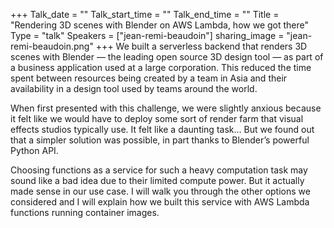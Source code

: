 +++
Talk_date = ""
Talk_start_time = ""
Talk_end_time = ""
Title = "Rendering 3D scenes with Blender on AWS Lambda, how we got there"
Type = "talk"
Speakers = ["jean-remi-beaudoin"]
sharing_image = "jean-remi-beaudoin.png"
+++
We built a serverless backend that renders 3D scenes with Blender — the leading open source 3D design tool — as part of a business application used at a large corporation. This reduced the time spent between resources being created by a team in Asia and their availability in a design tool used by teams around the world.

When first presented with this challenge, we were slightly anxious because it felt like we would have to deploy some sort of render farm that visual effects studios typically use. It felt like a daunting task… But we found out that a simpler solution was possible, in part thanks to Blender’s powerful Python API.

Choosing functions as a service for such a heavy computation task may sound like a bad idea due to their limited compute power. But it actually made sense in our use case. I will walk you through the other options we considered and I will explain how we built this service with AWS Lambda functions running container images.
